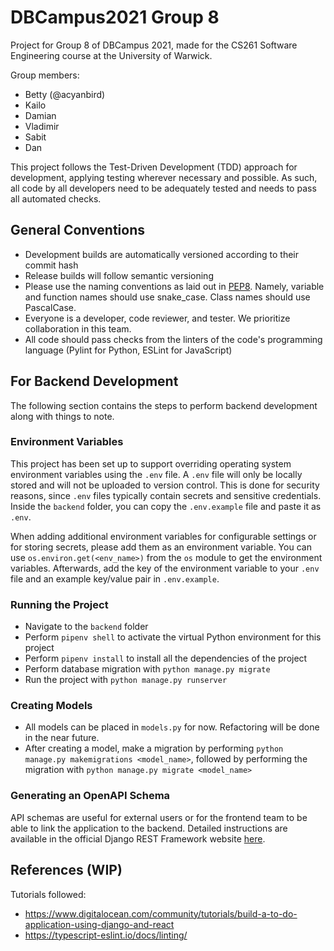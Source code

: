 # DBCampus2021 Group 8
Project for Group 8 of DBCampus 2021, made for the CS261 Software Engineering course at the University of Warwick.

Group members:
- Betty (@acyanbird)
- Kailo
- Damian
- Vladimir
- Sabit
- Dan

This project follows the Test-Driven Development (TDD) approach for development, applying testing wherever necessary and possible. As such, all code by all developers need to be adequately tested and needs to pass all automated checks.

## General Conventions
- Development builds are automatically versioned according to their commit hash
- Release builds will follow semantic versioning
- Please use the naming conventions as laid out in [PEP8](https://www.python.org/dev/peps/pep-0008/#naming-conventions). Namely, variable and function names should use snake_case. Class names should use PascalCase.
- Everyone is a developer, code reviewer, and tester. We prioritize collaboration in this team.
- All code should pass checks from the linters of the code's programming language (Pylint for Python, ESLint for JavaScript)

## For Backend Development
The following section contains the steps to perform backend development along with things to note.

### Environment Variables
This project has been set up to support overriding operating system environment variables using the `.env` file. A `.env` file will only be locally stored and will not be uploaded to version control. This is done for security reasons, since `.env` files typically contain secrets and sensitive credentials. Inside the `backend` folder, you can copy the `.env.example` file and paste it as `.env`.

When adding additional environment variables for configurable settings or for storing secrets, please add them as an environment variable. You can use `os.environ.get(<env_name>)` from the `os` module to get the environment variables. Afterwards, add the key of the environment variable to your `.env` file and an example key/value pair in `.env.example`.

### Running the Project
- Navigate to the `backend` folder
- Perform `pipenv shell` to activate the virtual Python environment for this project
- Perform `pipenv install` to install all the dependencies of the project
- Perform database migration with `python manage.py migrate`
- Run the project with `python manage.py runserver`

### Creating Models
- All models can be placed in `models.py` for now. Refactoring will be done in the near future.
- After creating a model, make a migration by performing `python manage.py makemigrations <model_name>`, followed by performing the migration with `python manage.py migrate <model_name>`

### Generating an OpenAPI Schema
API schemas are useful for external users or for the frontend team to be able to link the application to the backend. Detailed instructions are available in the official Django REST Framework website [here](https://www.django-rest-framework.org/api-guide/schemas).

## References (WIP)
Tutorials followed:
- https://www.digitalocean.com/community/tutorials/build-a-to-do-application-using-django-and-react
- https://typescript-eslint.io/docs/linting/
